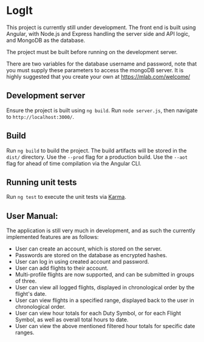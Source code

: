 # LogIt
This project is currently still under development. The front end is built using Angular, with Node.js and Express handling the server side and API logic, and MongoDB as the database. 

The project must be built before running on the development server.

There are two variables for the database username and password, note that you must supply these parameters to access the mongoDB server. It is highly suggested that you create your own at https://mlab.com/welcome/

## Development server
Ensure the project is built using `ng build`. Run `node server.js`, then navigate to `http://localhost:3000/`. 

## Build

Run `ng build` to build the project. The build artifacts will be stored in the `dist/` directory. Use the `--prod` flag for a production build. Use the `--aot` flag for ahead of time compilation via the Angular CLI.

## Running unit tests

Run `ng test` to execute the unit tests via [Karma](https://karma-runner.github.io).

## User Manual:
The application is still very much in development, and as such the currently implemented features are as follows:

+ User can create an account, which is stored on the server. 
+ Passwords are stored on the database as encrypted hashes.
+ User can log in using created account and password. 
+ User can add flights to their account.
+ Multi-profile flights are now supported, and can be submitted in groups of three.
+ User can view all logged flights, displayed in chronological order by the flight's date.
+ User can view flights in a specified range, displayed back to the user in chronological order.
+ User can view hour totals for each Duty Symbol, or for each Flight Symbol, as well as overall total hours to date.
+ User can view the above mentioned filtered hour totals for specific date ranges. 


